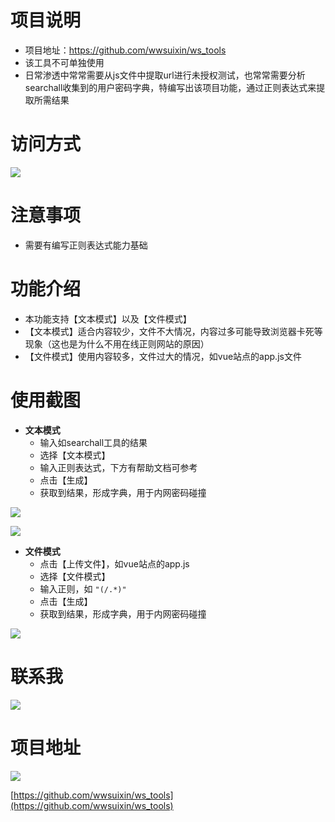 # 项目说明

- 项目地址：https://github.com/wwsuixin/ws_tools
- 该工具不可单独使用
- 日常渗透中常常需要从js文件中提取url进行未授权测试，也常常需要分析searchall收集到的用户密码字典，特编写出该项目功能，通过正则表达式来提取所需结果

# 访问方式

![](https://picture-bed-ws.oss-cn-shenzhen.aliyuncs.com/202311111712614.png)


# 注意事项

- 需要有编写正则表达式能力基础

# 功能介绍

- 本功能支持【文本模式】以及【文件模式】
- 【文本模式】适合内容较少，文件不大情况，内容过多可能导致浏览器卡死等现象（这也是为什么不用在线正则网站的原因）
- 【文件模式】使用内容较多，文件过大的情况，如vue站点的app.js文件

# 使用截图

- **文本模式**
	- 输入如searchall工具的结果
	- 选择【文本模式】
	- 输入正则表达式，下方有帮助文档可参考
	- 点击【生成】
	- 获取到结果，形成字典，用于内网密码碰撞

![](https://picture-bed-ws.oss-cn-shenzhen.aliyuncs.com/202311111712615.png)

![](https://picture-bed-ws.oss-cn-shenzhen.aliyuncs.com/202311111712616.png)

- **文件模式**
	- 点击【上传文件】，如vue站点的app.js
	- 选择【文件模式】
	- 输入正则，如 `"(/.*)"`
	- 点击【生成】
	- 获取到结果，形成字典，用于内网密码碰撞

![](https://picture-bed-ws.oss-cn-shenzhen.aliyuncs.com/202311111712617.png)

# 联系我

![](https://picture-bed-ws.oss-cn-shenzhen.aliyuncs.com/202311111712618.png)

# 项目地址

![](https://picture-bed-ws.oss-cn-shenzhen.aliyuncs.com/202311111712620.png)

[https://github.com/wwsuixin/ws_tools](https://github.com/wwsuixin/ws_tools)